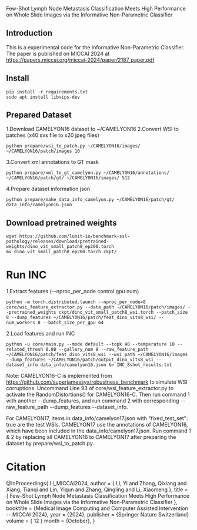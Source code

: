 Few-Shot Lymph Node Metastasis Classification Meets High Performance on Whole Slide Images via the Informative Non-Parametric Classifier

## Introduction
This is a experimental code for the Informative Non-Parametric Classifier.
The paper is published on MICCAI 2024 at https://papers.miccai.org/miccai-2024/paper/2187_paper.pdf

## Install
```
pip install -r requirements.txt
sudo apt install libvips-dev
```

## Prepared Dataset
1.Download CAMELYON16 dataset to ~/CAMELYON16
2.Convert WSI to patches (x40 svs file to x20 jpeg files)
```
python prepare/wsi_to_patch.py ~/CAMELYON16/images/ ~/CAMELYON16/patch/images 10
```
3.Convert xml annotations to GT mask
```
python prepare/xml_to_gt_camelyon.py ~/CAMELYON16/annotations/ ~/CAMELYON16/patch/gt/ ~/CAMELYON16/images/ 512
```
4.Prepare dataset information json
```
python prepare/make_data_info_camelyon.py ~/CAMELYON16/patch/gt/ data_info/camelyon16.json
```

## Download pretrained weights
```
wget https://github.com/lunit-io/benchmark-ssl-pathology/releases/download/pretrained-weights/dino_vit_small_patch8_ep200.torch
mv dino_vit_small_patch8_ep200.torch ckpt/
```

# Run INC
1.Extract features (--nproc_per_node control gpu num)
```
python -m torch.distributed.launch --nproc_per_node=8 core/wsi_feature_extractor.py --data_path ~/CAMELYON16/patch/images/ --pretrained_weights ckpt/dino_vit_small_patch8_wsi.torch --patch_size 8 --dump_features ~/CAMELYON16/patch/feat_dino_vits8_wsi/ --num_workers 8 --batch_size_per_gpu 64
```
2.Load features and run INC
```
python -u core/main.py --mode default --topk 40 --temperature 10 --related_thresh 0.88 --gallery_num 8 --raw_feature_path ~/CAMELYON16/patch/feat_dino_vits8_wsi --wsi_path ~/CAMELYON16/images --dump_features ~/CAMELYON16/patch/output_dino_vits8_wsi --dataset_info data_info/camelyon16.json &> INC_8shot_results.txt
```

Note: CAMELYON16-C is implemented from https://github.com/superjamessyx/robustness_benchmark to simulate WSI corruptions.
Uncommand Line 93 of core/wsi_feature_extractor.py to activate the RandomDistortions() for CAMELYON16-C.
Then run command 1 with another --dump_features, and run command 2 with corresponding --raw_feature_path --dump_features --dataset_info.

For CAMELYON17, items in data_info/camelyon17.json with "fixed_test_set": true are the test WSIs.
CAMELYON17 use the annotations of CAMELYON16, which have been included in the data_info/camelyon17.json.
Run command 1 & 2 by replacing all CAMELYON16 to CAMELYON17 after preparing the dataset by prepare/wsi_to_patch.py.

# Citation
@InProceedings{ Li_MICCAI2024,
   author = { Li, Yi and Zhang, Qixiang and Xiang, Tianqi and Lin, Yiqun and Zhang, Qingling and Li, Xiaomeng },
   title = { Few-Shot Lymph Node Metastasis Classification Meets High Performance on Whole Slide Images via the Informative Non-Parametric Classifier }, 
   booktitle = {Medical Image Computing and Computer Assisted Intervention -- MICCAI 2024},
   year = {2024},
   publisher = {Springer Nature Switzerland}
   volume = { 12 }
   month = {October}, 
}
